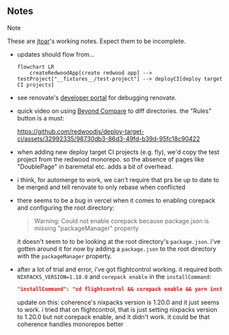## Notes

> [!NOTE]
> These are [jtoar](https://github.com/jtoar)'s working notes.
Expect them to be incomplete.

- updates should flow from...

  ```mermaid
  flowchart LR
      createRedwoodApp[create redwood app] --> testProject["__fixtures__/test-project"] --> deployCI[deploy target CI projects]
  ```

- see renovate's [developer portal](https://developer.mend.io/github/redwoodjs/deploy-target-ci.) for debugging renovate.

- quick video on using [Beyond Compare](https://www.scootersoftware.com/) to diff directories. the "Rules" button is a must:

  https://github.com/redwoodjs/deploy-target-ci/assets/32992335/98730db3-86d3-49fd-b39d-95fc18c90422

- when adding new deploy target CI projects (e.g. fly), we'd copy the test project from the redwood monorepo. so the absence of pages like "DoublePage" in baremetal etc. adds a bit of overhead.

- i think, for automerge to work, we can't require that prs be up to date to be merged and tell renovate to only rebase when conflicted

- there seems to be a bug in vercel when it comes to enabling corepack and configuring the root directory:

  > Warning: Could not enable corepack because package.json is missing "packageManager" property

  it doesn't seem to to be looking at the root directory's `package.json`. i've gotten around it for now by adding a `package.json` to the root directory with the `packageManager` property.

- after a lot of trial and error, i've got flightcontrol working. it required both `NIXPACKS_VERSION=1.18.0` and `corepack enable` in the `installCommand`:

  ```json
  "installCommand": "cd flightcontrol && corepack enable && yarn install",
  ```

  update on this: coherence's nixpacks version is 1.20.0 and it just seems to work. i tried that on flightcontrol, that is just setting nixpacks version to 1.20.0 but not corepack enable, and it didn't work. it could be that coherence handles monorepos better
